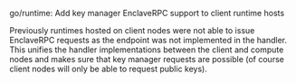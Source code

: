 go/runtime: Add key manager EnclaveRPC support to client runtime hosts

Previously runtimes hosted on client nodes were not able to issue EnclaveRPC
requests as the endpoint was not implemented in the handler. This unifies the
handler implementations between the client and compute nodes and makes sure
that key manager requests are possible (of course client nodes will only be
able to request public keys).
